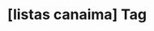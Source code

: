 ---
article_id: 0
description: List of articles under [listas canaima] tag.
image: http://huntingbears.com.ve/static/img/site/mstile-310x310.png
layout: tag
slug: listas-canaima
title: '[listas canaima] Tag'
---